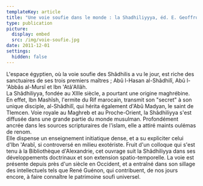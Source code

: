 ```yaml
---
templateKey: article
title: "Une voie soufie dans le monde : la Shadhiliyyya, éd. E. Geoffroy"
type: publication
picture:
  display: embed
  src: /img/voie-soufie.jpg
date: 2011-12-01
settings:
  hidden: false
---
```

L'espace égyptien, où la voie soufie des Shâdhilis a vu le jour, est riche des sanctuaires de ses trois premiers maîtres ; Abû l-Hasan al-Shâdhilî, Abû l-'Abbâs al-Mursî et Ibn 'Atâ'Allâh.\
La Shâdhiliyya, fondée au XIIIe siècle, a pourtant une origine maghrébine. En effet, Ibn Mashîsh, l'ermite du Rif marocain, transmit son "secret" à son unique disciple, al-Shâdhilî, qui hérita également d'Abû Madyan, le saint de Tlemcen. Voie royale au Maghreb et au Proche-Orient, la Shâdhiliyya s'est diffusée dans une grande partie du monde musulman. Profondément ancrée dans les sources scripturaires de l'islam, elle a attiré maints oulémas de renom.\
Elle dispense un enseignement initiatique dense, et a su expliciter celui d'Ibn 'Arabî, si controversé en milieu exotériste. Fruit d'un colloque qui s'est tenu à la Bibliothèque d'Alexandrie, cet ouvrage suit la Shâdhiliyya dans ses développements doctrinaux et son extension spatio-temporelle. La voie est présente depuis près d'un siècle en Occident, et a entraîné dans son sillage des intellectuels tels que René Guénon, qui contribuent, de nos jours encore, à faire connaître le patrimoine soufi universel.